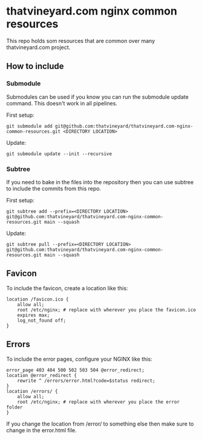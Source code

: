 # thatvineyard.com nginx common resources

This repo holds som resources that are common over many thatvineyard.com project.

## How to include

### Submodule

Submodules can be used if you know you can run the submodule update command. This doesn't work in all pipelines.

First setup:

`git submodule add git@github.com:thatvineyard/thatvineyard.com-nginx-common-resources.git <DIRECTORY LOCATION>`

Update:

`git submodule update --init --recursive`

### Subtree

If you need to bake in the files into the repository then you can use subtree to include the commits from this repo.

First setup:

`git subtree add --prefix=<DIRECTORY LOCATION> git@github.com:thatvineyard/thatvineyard.com-nginx-common-resources.git main --squash`

Update:

`git subtree pull --prefix=<DIRECTORY LOCATION> git@github.com:thatvineyard/thatvineyard.com-nginx-common-resources.git main --squash`

## Favicon

To include the favicon, create a location like this:

```nginx
location /favicon.ico {
    allow all;
    root /etc/nginx; # replace with wherever you place the favicon.ico
    expires max;
    log_not_found off;
}
```

## Errors

To include the error pages, configure your NGINX like this:

```nginx
error_page 403 404 500 502 503 504 @error_redirect;
location @error_redirect {
    rewrite ^ /errors/error.html?code=$status redirect;
}
location /errors/ {
    allow all;
    root /etc/nginx; # replace with wherever you place the error folder
}
```

If you change the location from /error/ to something else then make sure to change in the error.html file.
